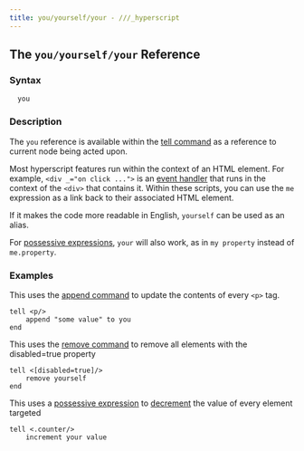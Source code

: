 ```yaml
---
title: you/yourself/your - ///_hyperscript
---
```


## The `you/yourself/your` Reference

### Syntax

```ebnf
  you
```

### Description

The `you` reference is available within the [tell command](/commands/tell) as a reference to current node being acted upon.

Most hyperscript features run within the context of an HTML element.  For example, `<div _="on click ...">` is an [event handler](/features/on) that runs in the context of the `<div>` that contains it.  Within these scripts, you can use the `me` expression as a link back to their associated HTML element.

If it makes the code more readable in English, `yourself` can be used as an alias.

For [possessive expressions](/expressions/possessive), `your` will also work, as in `my property` instead of `me.property`.

### Examples

This uses the [append command](/commands/append) to update the contents of every `<p>` tag.

```hyperscript
tell <p/>
    append "some value" to you
end
```

This uses the [remove command](/commands/remove) to remove all elements with the disabled=true property

```hyperscript
tell <[disabled=true]/>
    remove yourself
end
```

This uses a [possessive expression](/expressions/possessive) to [decrement](/commands/decrement) the value of every element targeted

```hyperscript
tell <.counter/>
    increment your value
```
